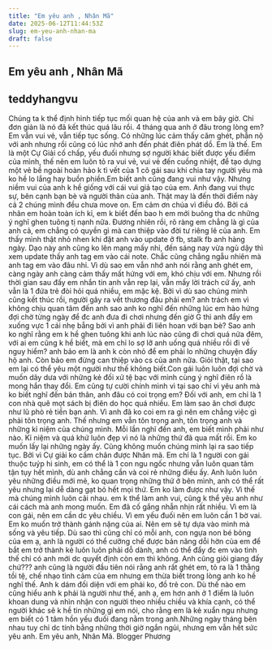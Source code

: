 ```yaml
---
title: "Em yêu anh , Nhân Mã"
date: 2025-06-12T11:44:53Z
slug: em-yeu-anh-nhan-ma
draft: false
---
```


## Em yêu anh , Nhân Mã

## teddyhangvu

Chúng ta k thể định hình tiếp tục mối quan hệ của anh và em bây giờ. Chỉ đơn giản là nó đã kết thúc quá lâu rồi. 4 tháng qua anh ở đâu trong lòng em? Em vẫn vui vẻ, vẫn tiếp tục sống. Có những lúc cảm thấy căm ghét, phẫn nộ với anh nhưng rồi cũng có lúc nhớ anh đến phát điên phát dồ. Em là thế. Em là một Cự Giải cố chấp, yếu đuối nhưng sợ người khác biết được yếu điểm của mình, thế nên em luôn tỏ ra vui vẻ, vui vẻ đến cuồng nhiệt, để tạo dựng một vẻ bề ngoài hoàn hảo k tì vết của 1 cô gái sau khi chia tay người yêu mà ko hề lo lắng hay buồn phiền.Em biết anh cũng đang vui như vậy. Nhưng niềm vui của anh k hề giống với cái vui giả tạo của em. Anh đang vui thực sự, bên cạnh bạn bè và người thân của anh. Thật may là đến thời điểm này cả 2 chúng mình đều chưa move on. Em cảm ơn chúa vì điều đó. Bởi cá nhân em hoàn toàn ích kỉ, em k biết đến bao h em mới buông tha dc những ý nghĩ ghen tuông tị nạnh nữa. Đương nhiên rồi, rõ ràng em chẳng là gì của anh cả, em chẳng có quyền gì mà can thiệp vào đời tư riêng lẽ của anh.
 Em thấy mình thật nhỏ nhen khi đặt anh vào update ở fb, stalk fb anh hàng ngày. Dạo này anh cũng ko lên mạng mấy nhỉ, đến sáng nay vừa ngủ dậy thì xem update thấy anh tag em vào cái note. Chắc cũng chẳng ngẫu nhiên mà anh tag em vào đâu nhỉ. Vì dù sao em vẫn nhớ anh nói rằng anh ghét em, càng ngày anh càng cảm thấy mất hứng với em, khó chịu với em. Nhưng rồi thời gian sau đấy em nhắn tin anh vẫn rep lại, vẫn mấy lời trách cứ ấy, anh vẫn là 1 đứa trẻ đòi hỏi quá nhiều, em mặc kệ. Bởi vì dù sao chúng mình cũng kết thúc rồi, người gây ra vết thương đâu phải em?
 anh trách em vì không chịu quan tâm đến anh sao anh ko nghĩ đến những lúc em hào hứng đợi chờ từng ngày để đc anh đưa đi chơi nhưng đến giờ G thì anh đẩy em xuống vực 1 cái nhẹ bẫng bởi vì anh phải đi liên hoan với bạn bè? Sao anh ko nghĩ rằng em k hề ghen tuông khi anh lúc nào cũng đi chơi quá nửa đêm, với ai em cũng k hề biết, mà em chỉ lo sợ lỡ anh uống quá nhiều rồi đi về nguy hiểm?
 anh bảo em là anh k còn nhỏ để em phải lo những chuyện đấy hộ anh. Còn bảo em đừng can thiệp vào cs của anh nữa. Giỏi thật, tại sao em lại có thể yêu một người như thế không biết.Con gái luôn luôn đợi chờ và muốn dây dưa với những kẻ đối xử tệ bạc với mình cùng ý nghĩ điên rồ là mong hắn thay đổi. Em cũng tự cười chính mình vì tại sao chỉ vì yêu anh mà ko biết nghĩ đến bản thân, anh đâu có coi trọng em? Đối với anh, em chỉ là 1 con nhà quê mọt sách bị điên do học quá nhiều. Em làm sao ăn chơi được như lũ phò rẻ tiền bạn anh. Vì anh đã ko coi em ra gì nên em chẳng việc gì phải tôn trọng anh. Thế nhưng em vẫn tôn trọng anh, tôn trọng anh và những kỉ niệm của chúng mình. Mỗi lần nghĩ đến anh, em biết mình phải như nào. Kỉ niệm và quá khứ luôn đẹp vì nó là những thứ đã qua mất rồi. Em ko muốn lấy lại những ngày ấy. Cũng không muốn chúng mình lại ra sao tiếp tục. Bởi vì Cự giải ko cầm chân được Nhân mã. Em chỉ là 1 người con gái thuộc tuýp hi sinh, em có thể là 1 con ngu ngốc nhưng vẫn luôn quan tâm tận tụy hết mình, dù anh chẳng cần và coi rẻ những điều ấy. Anh luôn luôn yêu những điều mới mẻ, ko quan trọng những thứ ở bên mình, anh có thể rất yêu nhưng lại dễ dàng gạt bỏ hết mọi thứ. Em ko làm được như vậy. Vì thế mà chúng mình luôn cãi nhau. em k thể làm anh vui, cũng k thể yêu anh như cái cách mà anh mong muốn. Em đã cố gắng nhẫn nhịn rất nhiều. Vì em là con gái, nên em cần dc yêu chiều. Vì em yếu đuối nên em luôn cần 1 bờ vai. Em ko muốn trở thành gánh nặng của ai. Nên em sẽ tự dựa vào mình mà sống và yêu tiếp. Dù sao thì cũng chỉ có mỗi anh, con ngựa non bé bỏng của em ạ, anh là người có thể cưỡng chế được bản năng dỗi hờn của em để bắt em trở thành kẻ luôn luôn phải dỗ dành, anh có thể đẩy đc em vào tình thế chỉ có anh mới dc quyết định còn em thì không. Anh cũng giỏi giang đấy chứ???
 anh cũng là người đầu tiên nói rằng anh rất ghét em, tỏ ra là 1 thằng tồi tệ, chế nhạo tình cảm của em nhưng em thừa biết trong lòng anh ko hề nghĩ thế. Anh k dám đối diện với em phải ko, đồ trẻ con. Dù thế nào em cũng hiểu anh k phải là người như thế, anh ạ, em hơn anh ở 1 điểm là luôn khoan dung và nhìn nhận con người theo nhiều chiều và khía cạnh, có thể người khác sẽ k hề tin những gì em nói, cho rằng em là kẻ xuẩn ngu nhưng em biết có 1 tâm hồn yếu đuối đang nằm trong anh.Những ngày tháng bên nhau tuy chỉ dc tính bằng những thời giờ ngắn ngủi, nhưng em vẫn hết sức yêu anh. Em yêu anh, Nhân Mã.
 Blogger Phương